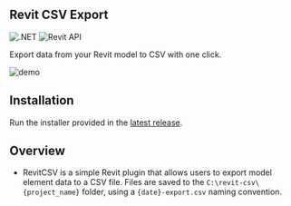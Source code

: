 ## Revit CSV Export

![.NET](https://img.shields.io/badge/.NET-4.8-green.svg)
![Revit API](https://img.shields.io/badge/RevitAPI-2023-blue.svg)

Export data from your Revit model to CSV with one click.

![demo](RevitCSV/RevitCSV/Resources/release-v1.0.0-revit-csv.gif)

## Installation

Run the installer provided in the [latest release](https://github.com/franpossetto/revit-csv/releases/latest/download/RevitCSV.exe).

## Overview

- RevitCSV is a simple Revit plugin that allows users to export model element data to a CSV file. Files are saved to the `C:\revit-csv\{project_name}` folder, using a `{date}-export.csv` naming convention.




